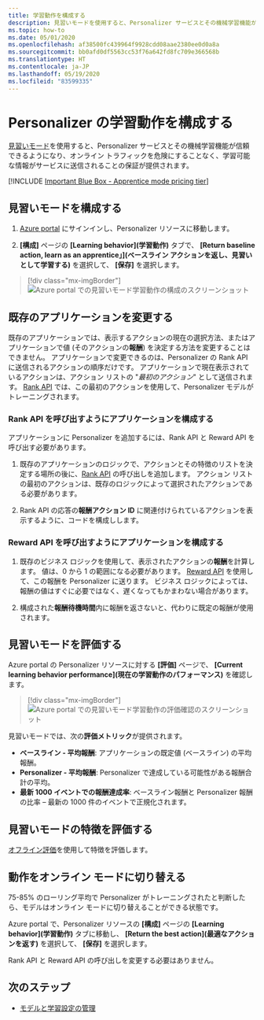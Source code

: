 ```yaml
---
title: 学習動作を構成する
description: 見習いモードを使用すると、Personalizer サービスとその機械学習機能が信頼できるようになり、オンライン トラフィックを危険にすることなく、学習可能な情報がサービスに送信されることのメトリックが提供されます。
ms.topic: how-to
ms.date: 05/01/2020
ms.openlocfilehash: af38500fc439964f9928cdd08aae2380ee0d0a8a
ms.sourcegitcommit: bb0afd0df5563cc53f76a642fd8fc709e366568b
ms.translationtype: HT
ms.contentlocale: ja-JP
ms.lasthandoff: 05/19/2020
ms.locfileid: "83599335"
---
```

# <a name="configure-the-personalizer-learning-behavior"></a>Personalizer の学習動作を構成する

[見習いモード](concept-apprentice-mode.md)を使用すると、Personalizer サービスとその機械学習機能が信頼できるようになり、オンライン トラフィックを危険にすることなく、学習可能な情報がサービスに送信されることの保証が提供されます。

[!INCLUDE [Important Blue Box - Apprentice mode pricing tier](./includes/important-apprentice-mode.md)]

## <a name="configure-apprentice-mode"></a>見習いモードを構成する

1. [Azure portal](https://portal.azure.com) にサインインし、Personalizer リソースに移動します。

1. **[構成]** ページの **[Learning behavior]\(学習動作\)** タブで、 **[Return baseline action, learn as an apprentice」]\(ベースライン アクションを返し、見習いとして学習する\)** を選択して、 **[保存]** を選択します。

> [!div class="mx-imgBorder"]
> ![Azure portal での見習いモード学習動作の構成のスクリーンショット](media/settings/configure-learning-behavior-azure-portal.png)

## <a name="changes-to-the-existing-application"></a>既存のアプリケーションを変更する

既存のアプリケーションでは、表示するアクションの現在の選択方法、またはアプリケーションで値 (そのアクションの**報酬**) を決定する方法を変更することはできません。 アプリケーションで変更できるのは、Personalizer の Rank API に送信されるアクションの順序だけです。 アプリケーションで現在表示されているアクションは、アクション リストの "_最初のアクション_" として送信されます。 [Rank API](https://westus2.dev.cognitive.microsoft.com/docs/services/personalizer-api/operations/Rank) では、この最初のアクションを使用して、Personalizer モデルがトレーニングされます。

### <a name="configure-your-application-to-call-the-rank-api"></a>Rank API を呼び出すようにアプリケーションを構成する

アプリケーションに Personalizer を追加するには、Rank API と Reward API を呼び出す必要があります。

1. 既存のアプリケーションのロジックで、アクションとその特徴のリストを決定する場所の後に、[Rank API](https://westus2.dev.cognitive.microsoft.com/docs/services/personalizer-api/operations/Rank) の呼び出しを追加します。 アクション リストの最初のアクションは、既存のロジックによって選択されたアクションである必要があります。

1. Rank API の応答の**報酬アクション ID** に関連付けられているアクションを表示するように、コードを構成しします。

### <a name="configure-your-application-to-call-reward-api"></a>Reward API を呼び出すようにアプリケーションを構成する

1. 既存のビジネス ロジックを使用して、表示されたアクションの**報酬**を計算します。 値は、0 から 1 の範囲になる必要があります。 [Reward API](https://westus2.dev.cognitive.microsoft.com/docs/services/personalizer-api/operations/Reward) を使用して、この報酬を Personalizer に送ります。 ビジネス ロジックによっては、報酬の値はすぐに必要ではなく、遅くなってもかまわない場合があります。

1. 構成された**報酬待機時間**内に報酬を返さないと、代わりに既定の報酬が使用されます。

## <a name="evaluate-apprentice-mode"></a>見習いモードを評価する

Azure portal の Personalizer リソースに対する **[評価]** ページで、 **[Current learning behavior performance]\(現在の学習動作のパフォーマンス\)** を確認します。

> [!div class="mx-imgBorder"]
> ![Azure portal での見習いモード学習動作の評価確認のスクリーンショット](media/settings/evaluate-apprentice-mode.png)

見習いモードでは、次の**評価メトリック**が提供されます。
* **ベースライン - 平均報酬**: アプリケーションの既定値 (ベースライン) の平均報酬。
* **Personalizer - 平均報酬**: Personalizer で達成している可能性がある報酬合計の平均。
* **最新 1000 イベントでの報酬達成率**: ベースライン報酬と Personalizer 報酬の比率 – 最新の 1000 件のイベントで正規化されます。

## <a name="evaluate-apprentice-mode-features"></a>見習いモードの特徴を評価する

[オフライン評価](how-to-offline-evaluation.md)を使用して特徴を評価します。

## <a name="switch-behavior-to-online-mode"></a>動作をオンライン モードに切り替える

75-85% のローリング平均で Personalizer がトレーニングされたと判断したら、モデルはオンライン モードに切り替えることができる状態です。

Azure portal で、Personalizer リソースの **[構成]** ページの **[Learning behavior]\(学習動作\)** タブに移動し、 **[Return the best action]\(最適なアクションを返す\)** を選択して、 **[保存]** を選択します。

Rank API と Reward API の呼び出しを変更する必要はありません。

## <a name="next-steps"></a>次のステップ

* [モデルと学習設定の管理](how-to-manage-model.md)
